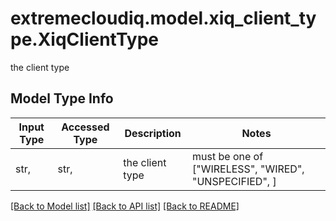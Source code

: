 # extremecloudiq.model.xiq_client_type.XiqClientType

the client type

## Model Type Info
Input Type | Accessed Type | Description | Notes
------------ | ------------- | ------------- | -------------
str,  | str,  | the client type | must be one of ["WIRELESS", "WIRED", "UNSPECIFIED", ] 

[[Back to Model list]](../../README.md#documentation-for-models) [[Back to API list]](../../README.md#documentation-for-api-endpoints) [[Back to README]](../../README.md)

